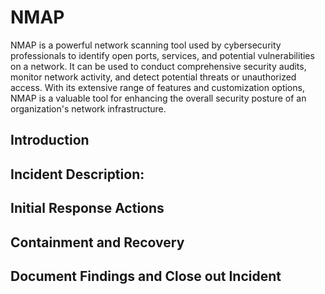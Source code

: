 # NMAP

NMAP is a powerful network scanning tool used by cybersecurity professionals to identify open ports, services, and potential vulnerabilities on a network. It can be used to conduct comprehensive security audits, monitor network activity, and detect potential threats or unauthorized access. With its extensive range of features and customization options, NMAP is a valuable tool for enhancing the overall security posture of an organization's network infrastructure.


## Introduction


## Incident Description:


## Initial Response Actions


## Containment and Recovery

 ## Document Findings and Close out Incident







